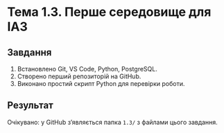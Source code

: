 # Тема 1.3. Перше середовище для ІАЗ

## Завдання
1. Встановлено Git, VS Code, Python, PostgreSQL.
2. Створено перший репозиторій на GitHub.
3. Виконано простий скрипт Python для перевірки роботи.

## Результат
Очікувано: у GitHub з’являється папка `1.3/` з файлами цього завдання.